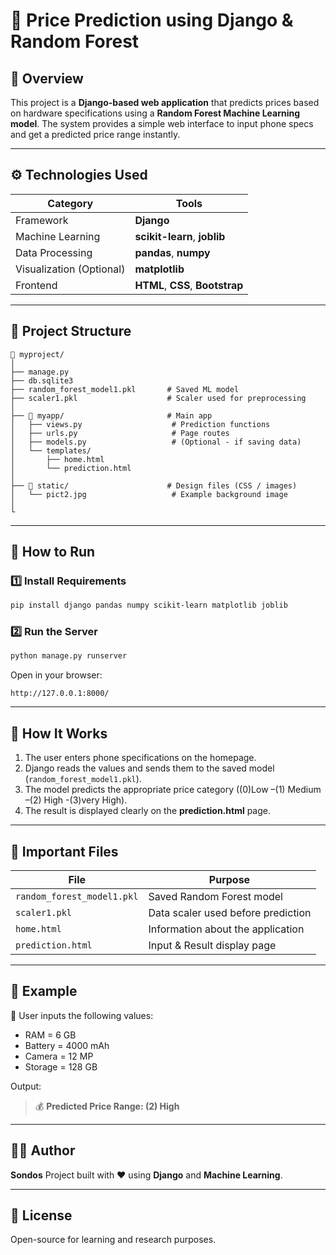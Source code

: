 

# 📱 Price Prediction using Django & Random Forest

## 🧠 Overview

This project is a **Django-based web application** that predicts  prices based on hardware specifications using a **Random Forest Machine Learning model**.
The system provides a simple web interface to input phone specs and get a predicted price range instantly.

---

## ⚙️ Technologies Used

| Category                 | Tools                            |
| ------------------------ | -------------------------------- |
| Framework                | **Django**                       |
| Machine Learning         | **scikit-learn**, **joblib**     |
| Data Processing          | **pandas**, **numpy**            |
| Visualization (Optional) | **matplotlib**                   |
| Frontend                 | **HTML**, **CSS**, **Bootstrap** |

---

## 🧩 Project Structure

```
📂 myproject/
│
├── manage.py
├── db.sqlite3
├── random_forest_model1.pkl       # Saved ML model
├── scaler1.pkl                    # Scaler used for preprocessing
│
├── 📁 myapp/                       # Main app
│   ├── views.py                    # Prediction functions
│   ├── urls.py                     # Page routes
│   ├── models.py                   # (Optional - if saving data)
│   └── templates/
│       ├── home.html              
│       └── prediction.html        
│
├── 📁 static/                      # Design files (CSS / images)
│   └── pict2.jpg                   # Example background image
│
└                    
```

---

## 🚀 How to Run

### 1️⃣ Install Requirements

```bash
pip install django pandas numpy scikit-learn matplotlib joblib
```

### 2️⃣ Run the Server

```bash
python manage.py runserver
```

Open in your browser:

```
http://127.0.0.1:8000/
```

---

## 🧮 How It Works

1. The user enters phone specifications on the homepage.
2. Django reads the values and sends them to the saved model (`random_forest_model1.pkl`).
3. The model predicts the appropriate price category ((0)Low –(1) Medium –(2) High -(3)very High).
4. The result is displayed clearly on the **prediction.html** page.

---

## 📁 Important Files

| File                       | Purpose                            |
| -------------------------- | ---------------------------------- |
| `random_forest_model1.pkl` | Saved Random Forest model          |
| `scaler1.pkl`              | Data scaler used before prediction |
| `home.html`                | Information about the application  |
| `prediction.html`          | Input & Result display page        |

---

## 🌟 Example

🧩 User inputs the following values:

* RAM = 6 GB
* Battery = 4000 mAh
* Camera = 12 MP
* Storage = 128 GB

Output:

> 💰 **Predicted Price Range: (2) High**

---

## 🧑‍💻 Author

**Sondos**
Project built with ❤️ using **Django** and **Machine Learning**.

---

## 📜 License

Open-source for learning and research purposes.

